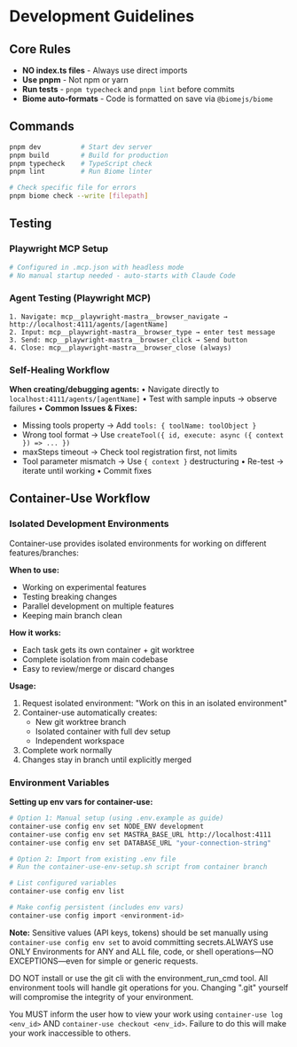 # Development Guidelines

## Core Rules
- **NO index.ts files** - Always use direct imports
- **Use pnpm** - Not npm or yarn
- **Run tests** - `pnpm typecheck` and `pnpm lint` before commits
- **Biome auto-formats** - Code is formatted on save via `@biomejs/biome`

## Commands
```bash
pnpm dev          # Start dev server
pnpm build        # Build for production
pnpm typecheck    # TypeScript check
pnpm lint         # Run Biome linter

# Check specific file for errors
pnpm biome check --write [filepath]
```

## Testing

### Playwright MCP Setup
```bash
# Configured in .mcp.json with headless mode
# No manual startup needed - auto-starts with Claude Code
```

### Agent Testing (Playwright MCP)
```
1. Navigate: mcp__playwright-mastra__browser_navigate → http://localhost:4111/agents/[agentName]
2. Input: mcp__playwright-mastra__browser_type → enter test message
3. Send: mcp__playwright-mastra__browser_click → Send button
4. Close: mcp__playwright-mastra__browser_close (always)
```

### Self-Healing Workflow
**When creating/debugging agents:**
• Navigate directly to `localhost:4111/agents/[agentName]`
• Test with sample inputs → observe failures
• **Common Issues & Fixes:**
  - Missing tools property → Add `tools: { toolName: toolObject }`
  - Wrong tool format → Use `createTool({ id, execute: async ({ context }) => ... })`
  - maxSteps timeout → Check tool registration first, not limits
  - Tool parameter mismatch → Use `{ context }` destructuring
• Re-test → iterate until working
• Commit fixes

## Container-Use Workflow

### Isolated Development Environments
Container-use provides isolated environments for working on different features/branches:

**When to use:**
- Working on experimental features
- Testing breaking changes
- Parallel development on multiple features
- Keeping main branch clean

**How it works:**
- Each task gets its own container + git worktree
- Complete isolation from main codebase
- Easy to review/merge or discard changes

**Usage:**
1. Request isolated environment: "Work on this in an isolated environment"
2. Container-use automatically creates:
   - New git worktree branch
   - Isolated container with full dev setup
   - Independent workspace
3. Complete work normally
4. Changes stay in branch until explicitly merged

### Environment Variables
**Setting up env vars for container-use:**
```bash
# Option 1: Manual setup (using .env.example as guide)
container-use config env set NODE_ENV development
container-use config env set MASTRA_BASE_URL http://localhost:4111
container-use config env set DATABASE_URL "your-connection-string"

# Option 2: Import from existing .env file
# Run the container-use-env-setup.sh script from container branch

# List configured variables
container-use config env list

# Make config persistent (includes env vars)
container-use config import <environment-id>
```

**Note:** Sensitive values (API keys, tokens) should be set manually using `container-use config env set` to avoid committing secrets.ALWAYS use ONLY Environments for ANY and ALL file, code, or shell operations—NO EXCEPTIONS—even for simple or generic requests.

DO NOT install or use the git cli with the environment_run_cmd tool. All environment tools will handle git operations for you. Changing ".git" yourself will compromise the integrity of your environment.

You MUST inform the user how to view your work using `container-use log <env_id>` AND `container-use checkout <env_id>`. Failure to do this will make your work inaccessible to others.
